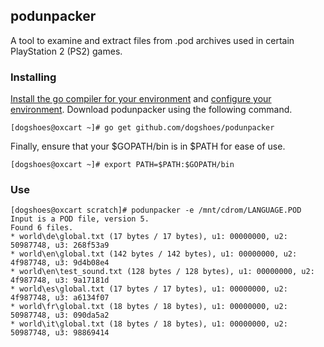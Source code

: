 ## podunpacker

A tool to examine and extract files from .pod archives used in certain PlayStation 2 (PS2) games.

### Installing

[Install the go compiler for your environment](http://golang.org/doc/install) and [configure your environment](http://golang.org/doc/install#gopath).  Download podunpacker using the following command.

```ShellSession
[dogshoes@oxcart ~]# go get github.com/dogshoes/podunpacker
```

Finally, ensure that your $GOPATH/bin is in $PATH for ease of use.

```ShellSession
[dogshoes@oxcart ~]# export PATH=$PATH:$GOPATH/bin
```

### Use

```ShellSession
[dogshoes@oxcart scratch]# podunpacker -e /mnt/cdrom/LANGUAGE.POD 
Input is a POD file, version 5.
Found 6 files.
* world\de\global.txt (17 bytes / 17 bytes), u1: 00000000, u2: 50987748, u3: 268f53a9
* world\en\global.txt (142 bytes / 142 bytes), u1: 00000000, u2: 4f987748, u3: 9d4b08e4
* world\en\test_sound.txt (128 bytes / 128 bytes), u1: 00000000, u2: 4f987748, u3: 9a17181d
* world\es\global.txt (17 bytes / 17 bytes), u1: 00000000, u2: 4f987748, u3: a6134f07
* world\fr\global.txt (18 bytes / 18 bytes), u1: 00000000, u2: 50987748, u3: 090da5a2
* world\it\global.txt (18 bytes / 18 bytes), u1: 00000000, u2: 50987748, u3: 98869414 
```
